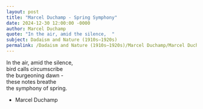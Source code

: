 ```yaml
---
layout: post
title: "Marcel Duchamp - Spring Symphony"
date: 2024-12-30 12:00:00 -0000
author: Marcel Duchamp
quote: "In the air, amid the silence,  "
subject: Dadaism and Nature (1910s–1920s)
permalink: /Dadaism and Nature (1910s–1920s)/Marcel Duchamp/Marcel Duchamp - Spring Symphony
---
```


In the air, amid the silence,  
bird calls circumscribe  
the burgeoning dawn -  
these notes breathe  
the symphony of spring.

- Marcel Duchamp

